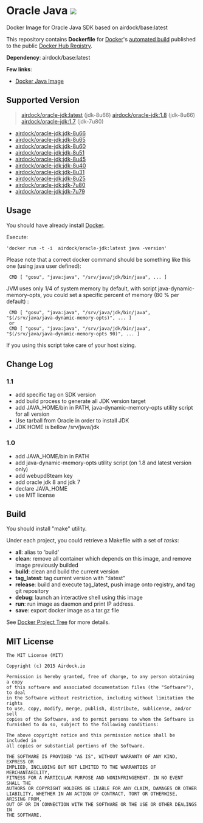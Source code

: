 # Oracle Java [![](https://badge.imagelayers.io/airdock/oracle-jdk:latest.svg)](https://imagelayers.io/?images=airdock/oracle-jdk:latest 'Get your own badge on imagelayers.io')


Docker Image for Oracle Java SDK based on airdock/base:latest

This repository contains **Dockerfile** for [Docker](https://www.docker.com/)'s [automated build](https://registry.hub.docker.com/u/airdock/) published to the public [Docker Hub Registry](https://registry.hub.docker.com/).

**Dependency**: airdock/base:latest

**Few links**:

 - [Docker Java Image](https://github.com/dockerfile/java)

## Supported Version

> [airdock/oracle-jdk:latest](https://github.com/airdock-io/docker-oracle-jdk/tree/master/latest) (jdk-8u66)
> [airdock/oracle-jdk:1.8](https://github.com/airdock-io/docker-oracle-jdk/tree/master/latest) (jdk-8u66)
> [airdock/oracle-jdk:1.7](https://github.com/airdock-io/docker-oracle-jdk/tree/master/latest) (jdk-7u80)

- [airdock/oracle-jdk:jdk-8u66](https://github.com/airdock-io/docker-oracle-jdk/tree/master/jdk-8u66)
- [airdock/oracle-jdk:jdk-8u65](https://github.com/airdock-io/docker-oracle-jdk/tree/master/jdk-8u65)
- [airdock/oracle-jdk:jdk-8u60](https://github.com/airdock-io/docker-oracle-jdk/tree/master/jdk-8u60)
- [airdock/oracle-jdk:jdk-8u51](https://github.com/airdock-io/docker-oracle-jdk/tree/master/jdk-8u51)
- [airdock/oracle-jdk:jdk-8u45](https://github.com/airdock-io/docker-oracle-jdk/tree/master/jdk-8u45)
- [airdock/oracle-jdk:jdk-8u40](https://github.com/airdock-io/docker-oracle-jdk/tree/master/jdk-8u40)
- [airdock/oracle-jdk:jdk-8u31](https://github.com/airdock-io/docker-oracle-jdk/tree/master/jdk-8u31)
- [airdock/oracle-jdk:jdk-8u25](https://github.com/airdock-io/docker-oracle-jdk/tree/master/jdk-8u25)
- [airdock/oracle-jdk:jdk-7u80](https://github.com/airdock-io/docker-oracle-jdk/tree/master/jdk-7u80)
- [airdock/oracle-jdk:jdk-7u79](https://github.com/airdock-io/docker-oracle-jdk/tree/master/jdk-7u79)


## Usage

You should have already install [Docker](https://www.docker.com/).

Execute:

	'docker run -t -i  airdock/oracle-jdk:latest java -version'

Please note that a correct docker command should be something like this one (using java user defined):

```
 CMD [ "gosu", "java:java", "/srv/java/jdk/bin/java", ... ]
```

JVM uses only 1/4 of system memory by default, with script java-dynamic-memory-opts, 
you could set a specific percent of memory (80 % per default) :

```
 CMD [ "gosu", "java:java", "/srv/java/jdk/bin/java", "$(/srv/java/java-dynamic-memory-opts)", ... ]
 or
 CMD [ "gosu", "java:java", "/srv/java/jdk/bin/java", "$(/srv/java/java-dynamic-memory-opts 90)", ... ]
```
If you using this script take care of your host sizing.


## Change Log

### 1.1

- add specific tag on SDK version
- add build process to generate all JDK version target 
- add JAVA_HOME/bin in PATH, java-dynamic-memory-opts utility script for all version
- Use tarball from Oracle in order to install JDK
- JDK HOME is bellow /srv/java/jdk

### 1.0

- add JAVA_HOME/bin in PATH
- add java-dynamic-memory-opts utility script (on 1.8 and latest version only)
- add webupd8team key
- add oracle jdk 8 and jdk 7
- declare JAVA_HOME
- use MIT license


## Build

You should install "make" utility.

Under each project, you could retrieve a Makefile with a set of *tasks*:

- **all**: alias to 'build'
- **clean**: remove all container which depends on this image, and remove image previously builded
- **build**: clean and build the current version
- **tag_latest**: tag current version with ":latest"
- **release**: build and execute tag_latest, push image onto registry, and tag git repository
- **debug**: launch an interactive shell using this image
- **run**: run image as daemon and print IP address.
- **save**: export docker image as a tar.gz file

See [Docker Project Tree](https://github.com/airdock-io/docker-base/wiki/Docker-Project-Tree) for more details.


## MIT License

```
The MIT License (MIT)

Copyright (c) 2015 Airdock.io

Permission is hereby granted, free of charge, to any person obtaining a copy
of this software and associated documentation files (the "Software"), to deal
in the Software without restriction, including without limitation the rights
to use, copy, modify, merge, publish, distribute, sublicense, and/or sell
copies of the Software, and to permit persons to whom the Software is
furnished to do so, subject to the following conditions:

The above copyright notice and this permission notice shall be included in
all copies or substantial portions of the Software.

THE SOFTWARE IS PROVIDED "AS IS", WITHOUT WARRANTY OF ANY KIND, EXPRESS OR
IMPLIED, INCLUDING BUT NOT LIMITED TO THE WARRANTIES OF MERCHANTABILITY,
FITNESS FOR A PARTICULAR PURPOSE AND NONINFRINGEMENT. IN NO EVENT SHALL THE
AUTHORS OR COPYRIGHT HOLDERS BE LIABLE FOR ANY CLAIM, DAMAGES OR OTHER
LIABILITY, WHETHER IN AN ACTION OF CONTRACT, TORT OR OTHERWISE, ARISING FROM,
OUT OF OR IN CONNECTION WITH THE SOFTWARE OR THE USE OR OTHER DEALINGS IN
THE SOFTWARE.
 ```
